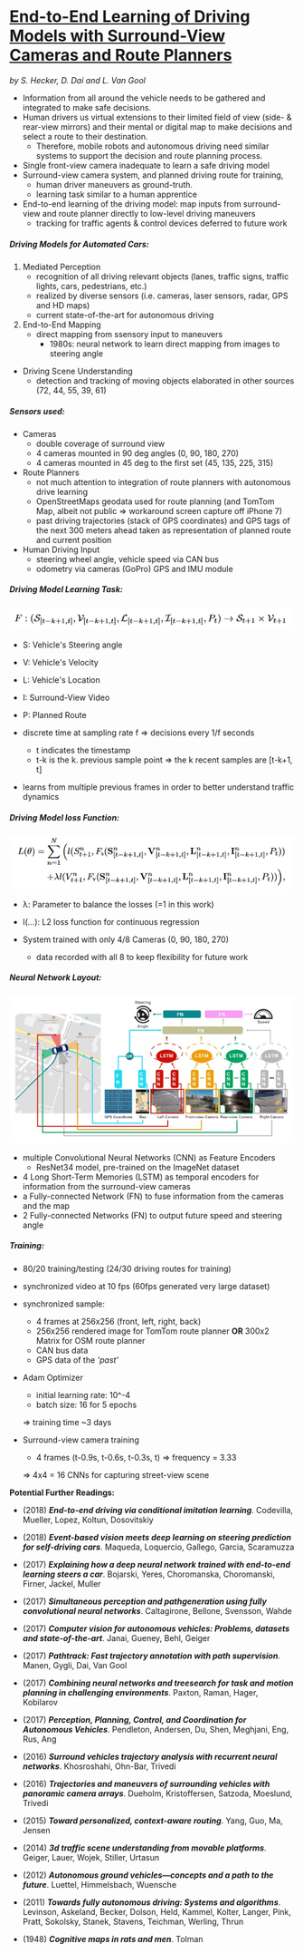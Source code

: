 # [End-to-End Learning of Driving Models with Surround-View Cameras and Route Planners](https://arxiv.org/abs/1803.10158)
*by S. Hecker, D. Dai and L. Van Gool*

- Information from all around the vehicle needs to be gathered and integrated to make safe decisions.
- Human drivers us virtual extensions to their limited field of view (side- & rear-view mirrors) and their mental or digital map to make decisions and select a route to their destination.
    - Therefore, mobile robots and autonomous driving need similar systems to support the decision and route planning process.
- Single front-view camera inadequate to learn a safe driving model
- Surround-view camera system, and planned driving route for training,
    - human driver maneuvers as ground-truth.
    - learning task similar to a human apprentice
- End-to-end learning of the driving model: map inputs from surround-view and route planner directly to low-level driving maneuvers
    - tracking for traffic agents & control devices deferred to future work

##### Driving Models for Automated Cars:
1. Mediated Perception
    - recognition of all driving relevant objects (lanes, traffic signs, traffic lights, cars, pedestrians, etc.)
    - realized by diverse sensors (i.e. cameras, laser sensors, radar, GPS and HD maps)
    - current state-of-the-art for autonomous driving
2. End-to-End Mapping
    - direct mapping from ssensory input to maneuvers
        - 1980s: neural network to learn direct mapping from images to steering angle

- Driving Scene Understanding
    - detection and tracking of moving objects elaborated in other sources (72, 44, 55, 39, 61)

##### Sensors used:
- Cameras
    - double coverage of surround view
    - 4 cameras mounted in 90 deg angles (0, 90, 180, 270)
    - 4 cameras mounted in 45 deg to the first set (45, 135, 225, 315)
- Route Planners
    - not much attention to integration of route planners with autonomous drive learning
    - OpenStreetMaps geodata used for route planning (and TomTom Map, albeit not public => workaround screen capture off iPhone 7)
    - past driving  trajectories (stack of GPS coordinates) and GPS tags of the next 300 meters ahead taken as representation of planned route and current position
- Human Driving Input
    - steering wheel angle, vehicle speed via CAN bus
    - odometry via cameras (GoPro) GPS and IMU module

##### Driving Model Learning Task:
![F: (S_[t−k+1,t], V_[t−k+1,t], L_[t−k+1,t], I_[t−k+1,t], P_[t]) → S_[t+1] × V_[t+1]](./img/EndToEndLearningOfDrivingModels_LearningTask.png "Learning Task")
- S: Vehicle's Steering angle
- V: Vehicle's Velocity
- L: Vehicle's Location
- I: Surround-View Video
- P: Planned Route
- discrete time at sampling rate f => decisions every 1/f seconds
    - t indicates the timestamp
    - t-k is the k. previous sample point => the k recent samples are [t-k+1, t]

- learns from multiple previous frames in order to better understand traffic dynamics

##### Driving Model loss Function:
![L(θ) =N∑[n=1](l(S^n_[t+1],F_s(S^n_[t−k+1,t],V^n_[t−k+1,t],L^n_[t−k+1,t],I^n_[t−k+1,t],P_t))+λl(V^n_[t+1],F_v(S^n_[t−k+1,t],V^n_[t−k+1,t],L^n_[t−k+1,t],I^n_[t−k+1,t],P_t)))](./img/EndToEndLearningOfDrivingModels_LossFunction.png "Loss Function")
- λ: Parameter to balance the losses (=1 in this work)
- l(...): L2 loss function for continuous regression

- System trained with only 4/8 Cameras (0, 90, 180, 270)
    - data recorded with all 8 to keep flexibility for future work

##### Neural Network Layout:
![](./img/EndToEndLearningOfDrivingModels_NetworkLayout.png "Network Layout")
- multiple Convolutional Neural Networks (CNN) as Feature Encoders
    - ResNet34 model, pre-trained on the ImageNet dataset
- 4 Long Short-Term Memories (LSTM) as temporal encoders for information from the surround-view cameras
- a Fully-connected Network (FN) to fuse information from the cameras and the map
- 2 Fully-connected Networks (FN) to output future speed and steering angle

##### Training:
- 80/20 training/testing (24/30 driving routes for training)
- synchronized video at 10 fps (60fps generated very large dataset)
- synchronized sample:
    - 4 frames at 256x256 (front, left, right, back)
    - 256x256 rendered image for TomTom route planner **OR** 300x2 Matrix for OSM route planner
    - CAN bus data
    - GPS data of the *'past'*
- Adam Optimizer
    - initial learning rate: 10^-4
    - batch size: 16 for 5 epochs
        
    => training time ~3 days
- Surround-view camera training
    - 4 frames (t-0.9s, t-0.6s, t-0.3s, t) => frequency = 3.33
        
    => 4x4 = 16 CNNs for capturing street-view scene


**Potential Further Readings:**
- (2018) ***End-to-end driving via conditional imitation learning***. Codevilla, Mueller, Lopez, Koltun, Dosovitskiy
- (2018) ***Event-based vision meets deep learning on steering prediction for self-driving cars***. Maqueda, Loquercio, Gallego, Garcia, Scaramuzza

- (2017) ***Explaining how a deep neural network trained with end-to-end learning steers a car***. Bojarski, Yeres, Choromanska, Choromanski, Firner, Jackel, Muller
- (2017) ***Simultaneous perception and pathgeneration using fully convolutional neural networks***. Caltagirone, Bellone, Svensson, Wahde
- (2017) ***Computer vision for autonomous vehicles: Problems, datasets and state-of-the-art***. Janai, Gueney, Behl, Geiger
- (2017) ***Pathtrack: Fast trajectory annotation with path supervision***. Manen, Gygli, Dai, Van Gool
- (2017) ***Combining neural networks and treesearch for task and motion planning in challenging environments***. Paxton, Raman, Hager, Kobilarov
- (2017) ***Perception, Planning, Control, and Coordination for Autonomous Vehicles***. Pendleton, Andersen, Du, Shen, Meghjani, Eng, Rus, Ang

- (2016) ***Surround vehicles trajectory analysis with recurrent neural networks***. Khosroshahi, Ohn-Bar, Trivedi
- (2016) ***Trajectories and maneuvers of surrounding vehicles with panoramic camera arrays***. Dueholm, Kristoffersen, Satzoda, Moeslund, Trivedi

- (2015) ***Toward personalized, context-aware routing***. Yang, Guo, Ma, Jensen

- (2014) ***3d traffic scene understanding from movable platforms***. Geiger, Lauer, Wojek, Stiller, Urtasun

- (2012) ***Autonomous ground vehicles—concepts and a path to the future***. Luettel, Himmelsbach, Wuensche

- (2011) ***Towards fully autonomous driving: Systems and algorithms***. Levinson, Askeland, Becker, Dolson, Held, Kammel, Kolter, Langer, Pink, Pratt, Sokolsky, Stanek, Stavens, Teichman, Werling, Thrun

- (1948) ***Cognitive maps in rats and men***. Tolman

